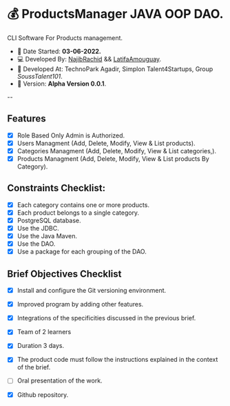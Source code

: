 # :moneybag: ProductsManager JAVA OOP DAO.

CLI Software For Products management.

 - :date: Date Started: **03-06-2022.** 
 - :computer:	Developed By: [NajibRachid](https://github.com/n4j1Br4ch1D) && [LatifaAmouguay](https://github.com/LATIFADEV).
 - :office: Developed At: TechnoPark Agadir, Simplon Talent4Startups, Group *SoussTalent101*.
 - :pushpin: Version: **Alpha Version 0.0.1**.
 
--

## Features

- [X] Role Based Only Admin is Authorized.
- [X] Users Managment (Add, Delete, Modify, View & List products).
- [X] Categories Managment (Add, Delete, Modify, View & List categories,).
- [X] Products Managment (Add, Delete, Modify, View & List products By Category).

## Constraints Checklist:

- [X] Each category contains one or more products.
- [X] Each product belongs to a single category.
- [X] PostgreSQL database.
- [X] Use the JDBC.
- [X] Use the Java Maven.
- [X] Use the DAO.
- [X] Use a package for each grouping of the DAO.

## Brief Objectives Checklist

- [X] Install and configure the Git versioning environment.
- [X] Improved program by adding other features.
- [X] Integrations of the specificities discussed in the previous brief.
- [X] Team of 2 learners 
- [X] Duration 3 days.
- [X] The product code must follow the instructions explained in the context of the brief.
- [ ] Oral presentation of the work.
- [X] Github repository.

